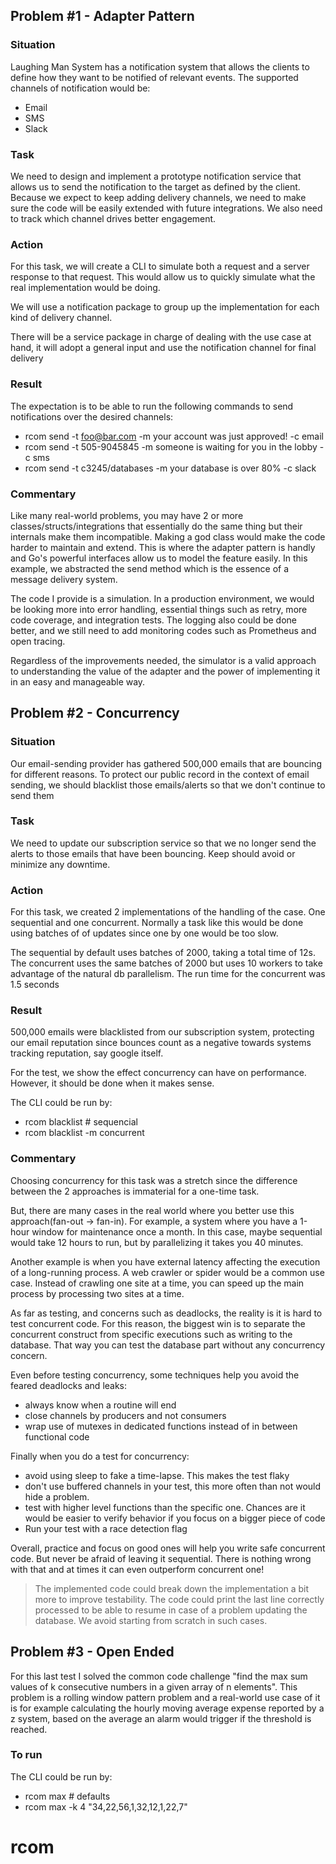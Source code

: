 ## Problem #1 - Adapter Pattern

### Situation

Laughing Man System has a notification system that allows the clients to define how they want to be notified of relevant events. The supported channels of notification would be:

- Email
- SMS
- Slack

### Task

We need to design and implement a prototype notification service that allows us to send the notification to the target as defined by the client. Because we expect to keep adding delivery channels, we need to make sure the code will be easily extended with future integrations. We also need to track which channel drives better engagement.

### Action

For this task, we will create a CLI to simulate both a request and a server response to that request. This would allow us to quickly simulate what the real implementation would be doing.

We will use a notification package to group up the implementation for each kind of delivery channel.

There will be a service package in charge of dealing with the use case at hand, it will adopt a general input and use the notification channel for final delivery

### Result

The expectation is to be able to run the following commands to send notifications over the desired channels:

- rcom send -t foo@bar.com -m your account was just approved! -c email
- rcom send -t 505-9045845 -m someone is waiting for you in the lobby -c sms
- rcom send -t c3245/databases -m your database is over 80% -c slack

### Commentary

Like many real-world problems, you may have 2 or more classes/structs/integrations that essentially do the same thing but their internals make them incompatible. Making a god class would make the code harder to maintain and extend. This is where the adapter pattern is handly and Go's powerful interfaces allow us to model the feature easily. In this example, we abstracted the send method which is the essence of a message delivery system.

The code I provide is a simulation. In a production environment, we would be looking more into error handling, essential things such as retry, more code coverage, and integration tests. The logging also could be done better, and we still need to add monitoring codes such as Prometheus and open tracing.

Regardless of the improvements needed, the simulator is a valid approach to understanding the value of the adapter and the power of implementing it in an easy and manageable way.

## Problem #2 - Concurrency

### Situation

Our email-sending provider has gathered 500,000 emails that are bouncing for different reasons. To protect our public record in the context of email sending, we should blacklist those emails/alerts so that we don't continue to send them

### Task

We need to update our subscription service so that we no longer send the alerts to those emails that have been bouncing. Keep should avoid or minimize any downtime.

### Action

For this task, we created 2 implementations of the handling of the case. One sequential and one concurrent. Normally a task like this would be done using batches of of updates since one by one would be too slow.

The sequential by default uses batches of 2000, taking a total time of 12s. The concurrent uses the same batches of 2000 but uses 10 workers to take advantage of the natural db parallelism. The run time for the concurrent was 1.5 seconds

### Result

500,000 emails were blacklisted from our subscription system, protecting our email reputation since bounces count as a negative towards systems tracking reputation, say google itself.

For the test, we show the effect concurrency can have on performance. However, it should be done when it makes sense.

The CLI could be run by:

- rcom blacklist # sequencial
- rcom blacklist -m concurrent

### Commentary

Choosing concurrency for this task was a stretch since the difference between the 2 approaches is immaterial for a one-time task.

But, there are many cases in the real world where you better use this approach(fan-out -> fan-in). For example, a system where you have a 1-hour window for maintenance once a month. In this case, maybe sequential would take 12 hours to run, but by parallelizing it takes you 40 minutes.

Another example is when you have external latency affecting the execution of a long-running process. A web crawler or spider would be a common use case. Instead of crawling one site at a time, you can speed up the main process by processing two sites at a time.

As far as testing, and concerns such as deadlocks, the reality is it is hard to test concurrent code. For this reason, the biggest win is to separate the concurrent construct from specific executions such as writing to the database. That way you can test the database part without any concurrency concern.

Even before testing concurrency, some techniques help you avoid the feared deadlocks and leaks:

- always know when a routine will end
- close channels by producers and not consumers
- wrap use of mutexes in dedicated functions instead of in between functional code

Finally when you do a test for concurrency:

- avoid using sleep to fake a time-lapse. This makes the test flaky
- don't use buffered channels in your test, this more often than not would hide a problem.
- test with higher level functions than the specific one. Chances are it would be easier to verify behavior if you focus on a bigger piece of code
- Run your test with a race detection flag

Overall, practice and focus on good ones will help you write safe concurrent code. But never be afraid of leaving it sequential. There is nothing wrong with that and at times it can even outperform concurrent one!

> The implemented code could break down the implementation a bit more to improve testability.
> The code could print the last line correctly processed to be able to resume in case of a problem updating the database. We avoid starting from scratch in such cases.

## Problem #3 - Open Ended

For this last test I solved the common code challenge "find the max sum values of k consecutive numbers in a given array of n elements". This problem is a rolling window pattern problem and a real-world use case of it is for example calculating the hourly moving average expense reported by a z system, based on the average an alarm would trigger if the threshold is reached.

### To run

The CLI could be run by:

- rcom max # defaults
- rcom max -k 4 "34,22,56,1,32,12,1,22,7"
# rcom
